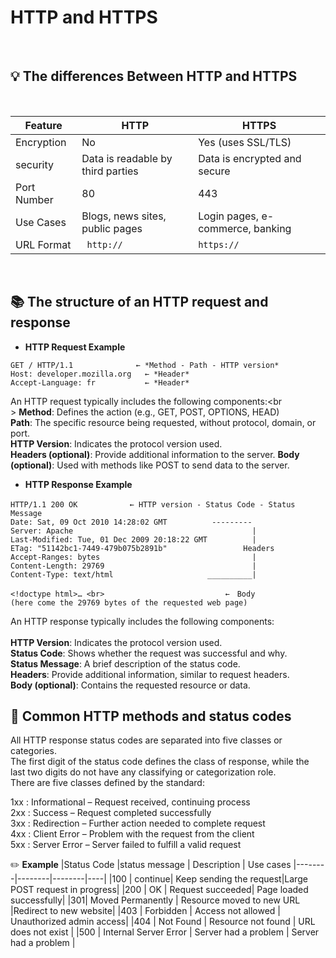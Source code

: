 # HTTP and HTTPS
<br>

## :bulb: The differences Between HTTP and HTTPS
<br>

| Feature |    HTTP    | HTTPS |
|---------|---------|-------|
|Encryption  | No | Yes (uses SSL/TLS)|
| security| Data is readable by third parties | Data is encrypted and secure |
| Port Number | 80 | 443 |
| Use Cases | Blogs, news sites, public pages | Login pages, e-commerce, banking |
| URL Format |``` http://```| ```https://```|
<br>

## :books:  The structure of an HTTP request and response
- **HTTP Request Example**
```
GET / HTTP/1.1              ← *Method - Path - HTTP version*
Host: developer.mozilla.org   ← *Header*
Accept-Language: fr           ← *Header*
```
An HTTP request typically includes the following components:<br <br>>
**Method**: Defines the action (e.g., GET, POST, OPTIONS, HEAD)<br>
**Path**: The specific resource being requested, without protocol, domain, or port.<br>
**HTTP Version**: Indicates the protocol version used.<br>
**Headers (optional)**: Provide additional information to the server.
**Body (optional)**: Used with methods like POST to send data to the server.



- **HTTP Response Example**
```
HTTP/1.1 200 OK　　　　　　　← HTTP version - Status Code - Status Message
Date: Sat, 09 Oct 2010 14:28:02 GMT          ---------
Server: Apache                                        |
Last-Modified: Tue, 01 Dec 2009 20:18:22 GMT          |
ETag: "51142bc1-7449-479b075b2891b"                 Headers
Accept-Ranges: bytes                                  |
Content-Length: 29769                                 |
Content-Type: text/html                     __________|

<!doctype html>… <br>                           ←　Body
(here come the 29769 bytes of the requested web page)
```
An HTTP response typically includes the following components:<br><br>
**HTTP Version**: Indicates the protocol version used.<br>
**Status Code**: Shows whether the request was successful and why.<br>
**Status Message**: A brief description of the status code.<br>
**Headers**: Provide additional information, similar to request headers.<br>
**Body (optional)**: Contains the requested resource or data.




## :page_with_curl: Common HTTP methods and status codes 
All HTTP response status codes are separated into five classes or categories.<br>
The first digit of the status code defines the class of response, while the last two digits do not have any classifying or categorization role. <br>
There are five classes defined by the standard:

1xx : Informational – Request received, continuing process<br>
2xx : Success – Request completed successfully<br>
3xx : Redirection – Further action needed to complete request<br>
4xx : Client Error – Problem with the request from the client<br>
5xx : Server Error – Server failed to fulfill a valid request<br>

:pencil2: **Example**
|Status Code |status message | Description |  Use cases
|--------|--------|--------|----|
|100 | continue| Keep sending the request|Large POST request in progress|
|200 | OK | Request succeeded| Page loaded successfully|
|301| Moved Permanently | Resource moved to new URL |Redirect to new website|
|403 | Forbidden | Access not allowed | Unauthorized admin access|
|404 | Not Found | Resource not found | URL does not exist |
|500 | Internal Server Error | Server had a problem | Server had a problem |
